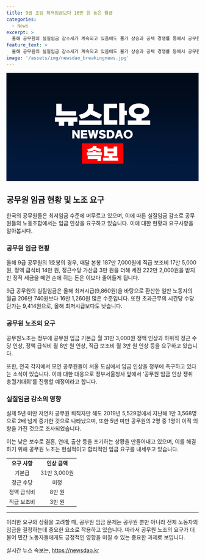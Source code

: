```yaml
---
title: 9급 초임 최저임금보다 16만 원 높은 월급
categories:
  - News
excerpt: >
  올해 공무원의 실질임금 감소세가 계속되고 있음에도 물가 상승과 공채 경쟁률 등에서 공무원 직업에 대한 선호도가 계속 낮아지고 있다. 이에 공무원노조는 정부에 공무원 임금 31만 3000원 인상 및 다양한 처우 개선을 요구하고 있으며, 이를 위해 공무원들이 서울 도심에서 임금 촉구 시위를 진행할 예정이다. 이에 따라 공무원들의 생존과 노후 안정을 위한 합리적인 요구로 인해 관심이 집중되고 있다.
feature_text: >
  올해 공무원의 실질임금 감소세가 계속되고 있음에도 물가 상승과 공채 경쟁률 등에서 공무원 직업에 대한 선호도가 계속 낮아지고 있다. 이에 공무원노조는 정부에 공무원 임금 31만 3000원 인상 및 다양한 처우 개선을 요구하고 있으며, 이를 위해 공무원들이 서울 도심에서 임금 촉구 시위를 진행할 예정이다. 이에 따라 공무원들의 생존과 노후 안정을 위한 합리적인 요구로 인해 관심이 집중되고 있다.
image: '/assets/img/newsdao_breakingnews.jpg'
---
```


<p><img src="/assets/img/newsdao_breakingnews.jpg" alt="ontimetimes 속보" /></p>

<h2 data-ke-size="size26">공무원 임금 현황 및 노조 요구</h2>

<p data-ke-size="size16">한국의 공무원들은 최저임금 수준에 머무르고 있으며, 이에 따른 실질임금 감소로 공무원들의 노동조합에서는 임금 인상을 요구하고 있습니다. 이에 대한 현황과 요구사항을 알아봅시다.</p>

<h3><b>공무원 임금 현황</b></h3>

<p data-ke-size="size16">올해 9급 공무원의 1호봉의 경우, 매달 본봉 187만 7,000원에 직급 보조비 17만 5,000원, 정액 급식비 14만 원, 정근수당 가산금 3만 원을 더해 세전 222만 2,000원을 받지만 정작 세금을 떼면 손에 쥐는 돈은 이보다 줄어들게 됩니다.</p>

<p data-ke-size="size16">9급 공무원의 실질임금은 올해 최저시급(9,860원)을 바탕으로 환산한 일반 노동자의 월급 206만 740원보다 16만 1,260원 많은 수준입니다. 또한 초과근무의 시간당 수당 단가는 9,414원으로, 올해 최저시급보다도 낮습니다.</p>

<h3><b>공무원 노조의 요구</b></h3>

<p data-ke-size="size16">공무원노조는 정부에 공무원 임금 기본급 월 31만 3,000원 정액 인상과 하위직 정근 수당 인상, 정액 급식비 월 8만 원 인상, 직급 보조비 월 3만 원 인상 등을 요구하고 있습니다.</p>

<p data-ke-size="size16">또한, 전국 각지에서 모인 공무원들이 서울 도심에서 임금 인상을 정부에 촉구하고 있다는 소식이 있습니다. 이에 대한 대응으로 정부서울청사 앞에서 ‘공무원 임금 인상 쟁취 총궐기대회’를 진행할 예정이라고 합니다.</p>

<h3><b>실질임금 감소의 영향</b></h3>

<p data-ke-size="size16">실제 5년 미만 저연차 공무원 퇴직자만 해도 2019년 5,529명에서 지난해 1만 3,568명으로 2배 넘게 증가한 것으로 나타났으며, 또한 5년 미만 공무원의 2명 중 1명이 이직 의향을 가진 것으로 조사되었습니다.</p>

<p data-ke-size="size16">이는 낮은 보수로 결혼, 연애, 출산 등을 포기하는 상황을 만들어내고 있으며, 이를 해결하기 위해 공무원 노조는 현실적이고 합리적인 임금 요구를 내세우고 있습니다.</p>

<table>
  <tr>
    <td style="text-align: center; height: 17px;"><b>요구 사항</b></td>
    <td style="text-align: center; height: 17px;"><b>인상 금액</b></td>
  </tr>
  <tr>
    <td style="text-align: center; height: 17px;">기본급</td>
    <td style="text-align: center; height: 17px;">31만 3,000원</td>
  </tr>
  <tr>
    <td style="text-align: center; height: 17px;">정근 수당</td>
    <td style="text-align: center; height: 17px;">미정</td>
  </tr>
  <tr>
    <td style="text-align: center; height: 17px;">정액 급식비</td>
    <td style="text-align: center; height: 17px;">8만 원</td>
  </tr>
  <tr>
    <td style="text-align: center; height: 17px;">직급 보조비</td>
    <td style="text-align: center; height: 17px;">3만 원</td>
  </tr>
</table>

<hr>

<p data-ke-size="size16">이러한 요구와 상황을 고려할 때, 공무원 임금 문제는 공무원 뿐만 아니라 전체 노동자의 임금을 결정하는데 중요한 요소로 작용하고 있습니다. 따라서 공무원 노조의 요구가 더불어 민간 노동자들에게도 긍정적인 영향을 미칠 수 있는 중요한 과제로 보입니다.</p>
실시간 뉴스 속보는, <a href="https://newsdao.kr" rel="dofollow">https://newsdao.kr</a>


